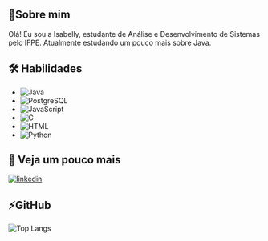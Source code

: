 ## 💬Sobre mim
Olá! Eu sou a Isabelly, estudante de Análise e Desenvolvimento de Sistemas pelo IFPE. Atualmente estudando um pouco mais sobre Java. 



## 🛠 Habilidades

- ![Java](https://img.shields.io/badge/java-007396?style=for-the-badge&logo=java&logoColor=white)
- ![PostgreSQL](https://img.shields.io/badge/postgreSQL-316192?style=for-the-badge&logo=postgresql&logoColor=white)
- ![JavaScript](https://img.shields.io/badge/javascript-F7DF1E?style=for-the-badge&logo=javascript&logoColor=black)
- ![C](https://img.shields.io/badge/C-00599C?style=for-the-badge&logo=c&logoColor=white)
- ![HTML](https://img.shields.io/badge/HTML-00000F?style=for-the-badge&logo=mysql&logoColor=white)
- ![Python](https://img.shields.io/badge/python-3670A0?style=for-the-badge&logo=python&logoColor=ffdd54)

## 🔗 Veja um pouco mais

[![linkedin](https://img.shields.io/badge/linkedin-0A66C2?style=for-the-badge&logo=linkedin&logoColor=white)](https://www.linkedin.com/in/isabelly-bernardes-8b5a4a269/)


## ⚡GitHub

![Top Langs](https://github-readme-stats-git-masterrstaa-rickstaa.vercel.app/api/top-langs/?username=IsabellyBernardes&layout=compact&bg_color=000&border_color=30A3DC&title_color=E94D5F&text_color=FFF)


